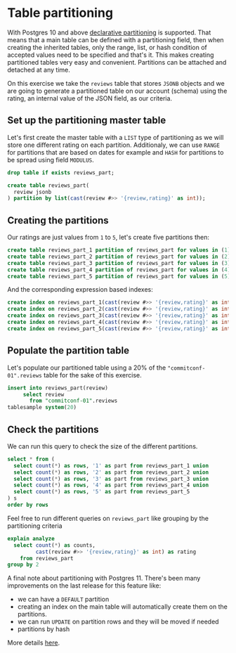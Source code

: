# Table partitioning

With Postgres 10 and above [declarative partitioning](https://www.postgresql.org/docs/current/ddl-partitioning.html) is supported. That means that a main table can be defined with a partitioning field, then when creating the inherited tables, only the range, list, or hash condition of accepted values need to be specified and that's it. This makes creating partitioned tables very easy and convenient. Partitions can be attached and detached at any time.

On this exercise we take the `reviews` table that stores `JSONB` objects and we are going to generate a partitioned table on our account (schema) using the rating, an internal value of the JSON field, as our criteria.

## Set up the partitioning master table

Let's first create the master table with a `LIST` type of partitioning as we will store one different rating on each partition. Additionaly, we can use `RANGE` for partitions that are based on dates for example and `HASH` for partitions to be spread using field `MODULUS`.

```sql
drop table if exists reviews_part;

create table reviews_part(
  review jsonb
) partition by list(cast(review #>> '{review,rating}' as int));
```

## Creating the partitions

Our ratings are just values from `1` to `5`, let's create five partitions then:

```sql
create table reviews_part_1 partition of reviews_part for values in (1);
create table reviews_part_2 partition of reviews_part for values in (2);
create table reviews_part_3 partition of reviews_part for values in (3);
create table reviews_part_4 partition of reviews_part for values in (4);
create table reviews_part_5 partition of reviews_part for values in (5);
```

And the corresponding expression based indexes:

```sql
create index on reviews_part_1(cast(review #>> '{review,rating}' as int));
create index on reviews_part_2(cast(review #>> '{review,rating}' as int));
create index on reviews_part_3(cast(review #>> '{review,rating}' as int));
create index on reviews_part_4(cast(review #>> '{review,rating}' as int));
create index on reviews_part_5(cast(review #>> '{review,rating}' as int));
```

## Populate the partition table

Let's populate our partitioned table using a 20% of the `"commitconf-01".reviews` table for the sake of this exercise.

```sql
insert into reviews_part(review)
     select review
       from "commitconf-01".reviews
tablesample system(20)
```

## Check the partitions

We can run this query to check the size of the different partitions.

```sql
select * from (
  select count(*) as rows, '1' as part from reviews_part_1 union
  select count(*) as rows, '2' as part from reviews_part_2 union
  select count(*) as rows, '3' as part from reviews_part_3 union
  select count(*) as rows, '4' as part from reviews_part_4 union
  select count(*) as rows, '5' as part from reviews_part_5
) s
order by rows
```

Feel free to run different queries on `reviews_part` like grouping by the partitioning criteria

```sql
explain analyze
  select count(*) as counts,
         cast(review #>> '{review,rating}' as int) as rating
    from reviews_part
group by 2
```

A final note about partitioning with Postgres 11. There's been many improvements on the last release for this feature like:

* we can have a `DEFAULT` partition
* creating an index on the main table will automatically create them on the partitions.
* we can run `UPDATE` on partition rows and they will be moved if needed
* partitions by hash

More details [here](https://pgdash.io/blog/partition-postgres-11.html).
